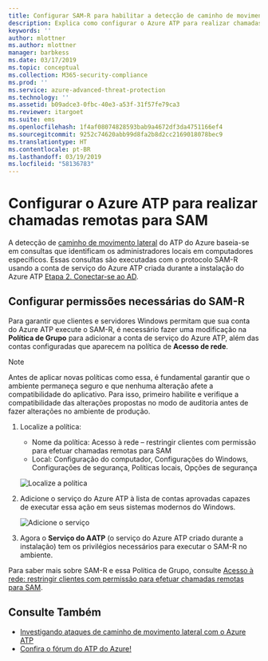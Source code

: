 ```yaml
---
title: Configurar SAM-R para habilitar a detecção de caminho de movimento lateral no Azure ATP | Microsoft Docs
description: Explica como configurar o Azure ATP para realizar chamadas remotas para SAM
keywords: ''
author: mlottner
ms.author: mlottner
manager: barbkess
ms.date: 03/17/2019
ms.topic: conceptual
ms.collection: M365-security-compliance
ms.prod: ''
ms.service: azure-advanced-threat-protection
ms.technology: ''
ms.assetid: b09adce3-0fbc-40e3-a53f-31f57fe79ca3
ms.reviewer: itargoet
ms.suite: ems
ms.openlocfilehash: 1f4af08074828593bab9a4672df3da4751166ef4
ms.sourcegitcommit: 9252c74620abb99d8fa2b8d2cc2169018078bec9
ms.translationtype: HT
ms.contentlocale: pt-BR
ms.lasthandoff: 03/19/2019
ms.locfileid: "58136783"
---
```

# <a name="configure-azure-atp-to-make-remote-calls-to-sam"></a>Configurar o Azure ATP para realizar chamadas remotas para SAM
A detecção de [caminho de movimento lateral](use-case-lateral-movement-path.md) do ATP do Azure baseia-se em consultas que identificam os administradores locais em computadores específicos. Essas consultas são executadas com o protocolo SAM-R usando a conta de serviço do Azure ATP criada durante a instalação do Azure ATP [Etapa 2. Conectar-se ao AD](install-atp-step2.md).

## <a name="configure-sam-r-required-permissions"></a>Configurar permissões necessárias do SAM-R
Para garantir que clientes e servidores Windows permitam que sua conta do Azure ATP execute o SAM-R, é necessário fazer uma modificação na **Política de Grupo** para adicionar a conta de serviço do Azure ATP, além das contas configuradas que aparecem na política de **Acesso de rede**.

> [!Note]
> Antes de aplicar novas políticas como essa, é fundamental garantir que o ambiente permaneça seguro e que nenhuma alteração afete a compatibilidade do aplicativo. Para isso, primeiro habilite e verifique a compatibilidade das alterações propostas no modo de auditoria antes de fazer alterações no ambiente de produção.

1. Localize a política:

   - Nome da política: Acesso à rede – restringir clientes com permissão para efetuar chamadas remotas para SAM
   - Local: Configuração do computador, Configurações do Windows, Configurações de segurança, Políticas locais, Opções de segurança
  
   ![Localize a política](./media/samr-policy-location.png)

2. Adicione o serviço do Azure ATP à lista de contas aprovadas capazes de executar essa ação em seus sistemas modernos do Windows.
 
   ![Adicione o serviço](./media/samr-add-service.png)

3. Agora o **Serviço do AATP** (o serviço do Azure ATP criado durante a instalação) tem os privilégios necessários para executar o SAM-R no ambiente.



Para saber mais sobre SAM-R e essa Política de Grupo, consulte [Acesso à rede: restringir clientes com permissão para efetuar chamadas remotas para SAM](https://docs.microsoft.com/windows/security/threat-protection/security-policy-settings/network-access-restrict-clients-allowed-to-make-remote-sam-calls).



## <a name="see-also"></a>Consulte Também
- [Investigando ataques de caminho de movimento lateral com o Azure ATP](use-case-lateral-movement-path.md)
- [Confira o fórum do ATP do Azure!](https://aka.ms/azureatpcommunity)
